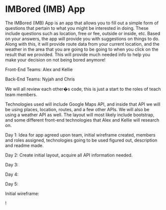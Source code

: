 # IMBored (IMB) App

The IMBored (IMB) App is an app that allows you to fill out a simple form of questions that pertain to what you might be interested in doing. These include questions such as location, free or fee, outside or inside, etc.
Based on your answers, the app will provide you with suggestions on things to do. Along with this, it will provide route data from your current location, and the weather in the area that you are going to be going to when you click on the result that we provided. This will provide much needed info to help you make your decision on not being bored anymore!

Front-End Teams: Alex and Kellie

Back-End Teams: Nyjah and Chris

We will all review each other�s code, this is just a start to the roles of teach team members. 

Technologies used will include Google Maps API, and inside that API we will be using places, location, routes, and a few other APIs. We will also be using a weather API as well. The layout will most likely include bootstrap, and some different front-end technologies that Alex and Kellie will research on.

Day 1: Idea for app agreed upon team, initial wireframe created, members and roles assigned, technologies going to be used figured out, description and readme made.

Day 2: Create initial layout, acquire all API information needed.

Day 3:

Day 4:

Day 5:

Initial wireframe:

! [](https://imgur.com/a/es4bLrb)
